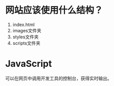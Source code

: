 # 网站应该使用什么结构？
1. index.html
2. images文件夹
3. styles文件夹
4. scripts文件夹
# JavaScript
可以在网页中调用开发工具的控制台，获得实时输出。